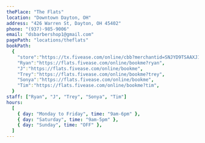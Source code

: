 ```yaml
---
thePlace: "The Flats"
location: "Downtown Dayton, OH"
address: "426 Warren St, Dayton, OH 45402"
phone: "(937)-985-9006"
email: "dsbarbershop1@gmail.com"
pagePath: "locations/theflats"
bookPath: 
  {
    "store":"https://tx.fivease.com/online/cbb?merchantid=SNJYD9TSAAXJ1",
    "Ryan":"https://flats.fivease.com/online/bookme?ryan",
    "J":"https://flats.fivease.com/online/bookme",
    "Trey":"https://flats.fivease.com/online/bookme?trey",
    "Sonya":"https://flats.fivease.com/online/bookme",
    "Tim":"https://flats.fivease.com/online/bookme?tim",
  }
staff: ["Ryan", "J", "Trey", "Sonya", "Tim"]
hours:
  [
    { day: "Monday to Friday", time: "9am-6pm" },
    { day: "Saturday", time: "9am-5pm" },
    { day: "Sunday", time: "OFF" },
  ]
---
```

